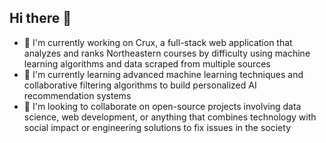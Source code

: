 ## Hi there 👋

- 🔭 I'm currently working on Crux, a full-stack web application that analyzes and ranks Northeastern courses by difficulty using machine learning algorithms and data scraped from multiple sources
- 🌱 I'm currently learning advanced machine learning techniques and collaborative filtering algorithms to build personalized AI recommendation systems
- 👯 I'm looking to collaborate on open-source projects involving data science, web development, or anything that combines technology with social impact or engineering solutions to fix issues in the society
